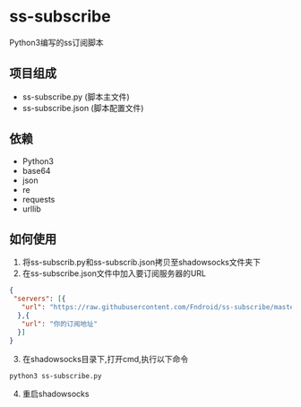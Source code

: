 # ss-subscribe
Python3编写的ss订阅脚本

## 项目组成
- ss-subscribe.py (脚本主文件)
- ss-subscribe.json (脚本配置文件)

## 依赖
- Python3
- base64
- json
- re
- requests
- urllib

## 如何使用

1. 将ss-subscrib.py和ss-subscrib.json拷贝至shadowsocks文件夹下
2. 在ss-subscribe.json文件中加入要订阅服务器的URL
```json
{
 "servers": [{
   "url": "https://raw.githubusercontent.com/Fndroid/ss-subscribe/master/test/subscrib-data"
  },{
   "url": "你的订阅地址"
  }]
}
```
3. 在shadowsocks目录下,打开cmd,执行以下命令
```bash
python3 ss-subscribe.py
```
4. 重启shadowsocks
